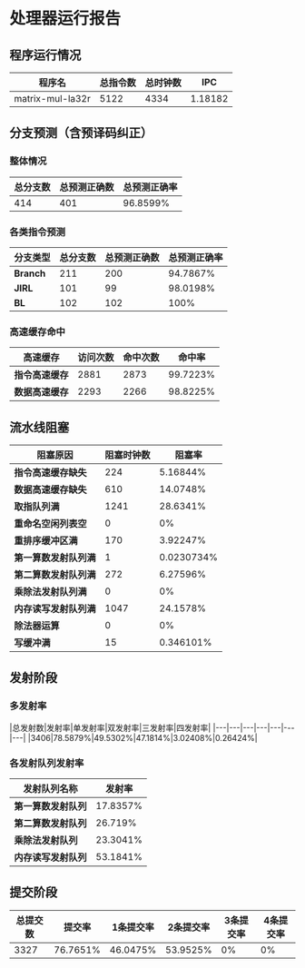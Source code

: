 # 处理器运行报告
## 程序运行情况
|程序名|总指令数|总时钟数|IPC|
|---|---|---|---|
|matrix-mul-la32r|5122|4334|1.18182|

## 分支预测（含预译码纠正）
### 整体情况
|总分支数|总预测正确数|总预测正确率|
|---|---|---|
|414|401|96.8599%|

### 各类指令预测
|分支类型|总分支数|总预测正确数|总预测正确率|
|---|---|---|---|
|**Branch**| 211 | 200 | 94.7867%|
|**JIRL**| 101 | 99 | 98.0198%|
|**BL**| 102 | 102 | 100%|

### 高速缓存命中
|高速缓存|访问次数|命中次数|命中率|
|---|---|---|---|
|**指令高速缓存**| 2881 | 2873 | 99.7223%|
|**数据高速缓存**| 2293 | 2266 | 98.8225%|
## 流水线阻塞
|阻塞原因|阻塞时钟数|阻塞率|
|---|---|---|
|**指令高速缓存缺失**| 224 | 5.16844%|
|**数据高速缓存缺失**| 610 | 14.0748%|
|**取指队列满**| 1241 | 28.6341%|
|**重命名空闲列表空**|0 | 0%|
|**重排序缓冲区满**|170 | 3.92247%|
|**第一算数发射队列满**|1 | 0.0230734%|
|**第二算数发射队列满**|272 | 6.27596%|
|**乘除法发射队列满**|0 | 0%|
|**内存读写发射队列满**|1047 | 24.1578%|
|**除法器运算**|0 | 0%|
|**写缓冲满**|15 | 0.346101%|

## 发射阶段
### 多发射率
|总发射数|发射率|单发射率|双发射率|三发射率|四发射率|
|---|---|---|---|---|---|---|
|3406|78.5879%|49.5302%|47.1814%|3.02408%|0.26424%|

### 各发射队列发射率
|发射队列名称|发射率|
|---|---|
|**第一算数发射队列**|17.8357%|
|**第二算数发射队列**|26.719%|
|**乘除法发射队列**|23.3041%|
|**内存读写发射队列**|53.1841%|

## 提交阶段
|总提交数|提交率|1条提交率|2条提交率|3条提交率|4条提交率|
|---|---|---|---|---|---|
|3327|76.7651%|46.0475%|53.9525%|0%|0%|
